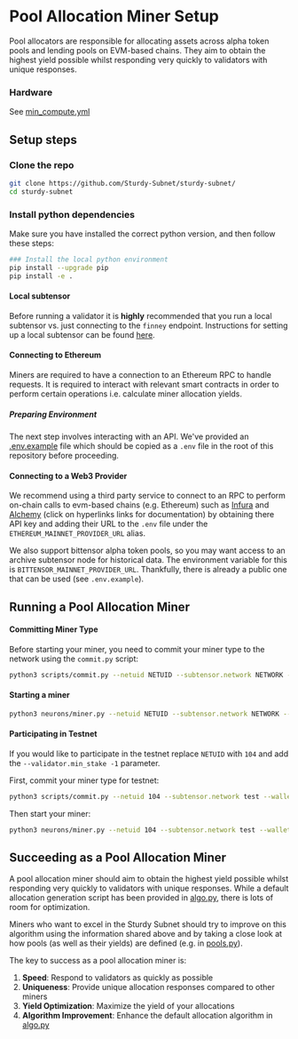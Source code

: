 # Pool Allocation Miner Setup

Pool allocators are responsible for allocating assets across alpha token pools and lending pools on EVM-based chains. They aim to obtain the highest yield possible whilst responding very quickly to validators with unique responses.

### Hardware

See [min_compute.yml](../min_compute.yml)

## Setup steps

### Clone the repo
```bash
git clone https://github.com/Sturdy-Subnet/sturdy-subnet/
cd sturdy-subnet
```

### Install python dependencies
Make sure you have installed the correct python version, and then follow these steps:

```bash
### Install the local python environment
pip install --upgrade pip
pip install -e .
```

#### Local subtensor
Before running a validator it is **highly** recommended that you run a local subtensor vs. just connecting to the `finney` endpoint. Instructions for setting up a local subtensor can be found [here](https://github.com/opentensor/subtensor/blob/main/docs/running-subtensor-locally.md).

#### Connecting to Ethereum
Miners are required to have a connection to an Ethereum RPC to handle requests. It is required to interact with relevant smart contracts in order to perform certain operations i.e. calculate miner allocation yields.

##### Preparing Environment
The next step involves interacting with an API. We've provided an [.env.example](../.env.example) file which should be copied as a `.env` file in the root of this repository before proceeding.

#### Connecting to a Web3 Provider
We recommend using a third party service to connect to an RPC to perform on-chain calls to evm-based chains (e.g. Ethereum) such as [Infura](https://docs.infura.io/dashboard/create-api) and [Alchemy](https://docs.alchemy.com/docs/alchemy-quickstart-guide#1key-create-an-alchemy-api-key) (click on hyperlinks links for documentation) by obtaining there API key and adding their URL to the `.env` file under the `ETHEREUM_MAINNET_PROVIDER_URL` alias.

We also support bittensor alpha token pools, so you may want access to an archive subtensor node for historical data. The environment variable for this is `BITTENSOR_MAINNET_PROVIDER_URL`. Thankfully, there is already a public one that can be used (see `.env.example`).

## Running a Pool Allocation Miner

#### Committing Miner Type

Before starting your miner, you need to commit your miner type to the network using the `commit.py` script:

```bash
python3 scripts/commit.py --netuid NETUID --subtensor.network NETWORK --wallet.name NAME --wallet.hotkey HOTKEY --miner-type POOL_ALLOCATOR
```

#### Starting a miner

```bash
python3 neurons/miner.py --netuid NETUID --subtensor.network NETWORK --wallet.name NAME --wallet.hotkey HOTKEY --logging.debug --axon.port PORT
```

#### Participating in Testnet
If you would like to participate in the testnet replace `NETUID` with `104` and add the `--validator.min_stake -1` parameter.

First, commit your miner type for testnet:
```bash
python3 scripts/commit.py --netuid 104 --subtensor.network test --wallet.name NAME --wallet.hotkey HOTKEY --miner-type POOL_ALLOCATOR
```

Then start your miner:
```bash
python3 neurons/miner.py --netuid 104 --subtensor.network test --wallet.name NAME --wallet.hotkey HOTKEY --logging.debug --axon.port PORT --validator.min_stake -1
```

## Succeeding as a Pool Allocation Miner

A pool allocation miner should aim to obtain the highest yield possible whilst responding very quickly to validators with unique responses. While a default allocation generation script has been provided in [algo.py](../sturdy/algo.py), there is lots of room for optimization. 

Miners who want to excel in the Sturdy Subnet should try to improve on this algorithm using the information shared above and by taking a close look at how pools (as well as their yields) are defined (e.g. in [pools.py](../sturdy/pools.py)).

The key to success as a pool allocation miner is:

1. **Speed**: Respond to validators as quickly as possible
2. **Uniqueness**: Provide unique allocation responses compared to other miners
3. **Yield Optimization**: Maximize the yield of your allocations
4. **Algorithm Improvement**: Enhance the default allocation algorithm in [algo.py](../sturdy/algo.py)
